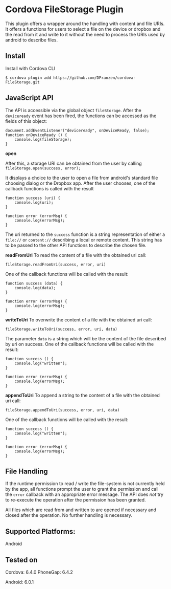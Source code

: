 Cordova FileStorage Plugin
==========================

This plugin offers a wrapper around the handling with content and file URIs. It offers a functions for users to select a file on the device or dropbox and the read from it and write to it without the need to process the URIs used by android to describe files. 

Install
-------

Install with Cordova CLI

```$ cordova plugin add https://github.com/DFranzen/cordova-FileStorage.git```

JavaScript API
--------------

The API is accessible via the global object `fileStorage`. After the `deviceready` event has been fired, the functions can be accessed as the fields of this object:
```
document.addEventListener("deviceready", onDeviceReady, false);
function onDeviceReady () {
    console.log(fileStorage);
}
```

__open__

After this, a storage URI can be obtained from the user by calling
```fileStorage.open(success, error);```

It displays a choice to the user to open a file from android's standard file choosing dialog or the Dropbox app. After the user chooses, one of the callback functions is called with the result

```
function success (uri) {
    console.log(uri);
}

function error (errorMsg) {
    console.log(errorMsg);
}
```

The uri returned to the ```success``` function is a string representation of either a ```file://``` or ```content://``` describing a local or remote content. This string has to be passed to the other API functions to describe the chosen file.

__readFromUri__
To read the content of a file with the obtained uri call:
```
fileStorage.readFromUri(success, error, uri)
```
One of the callback functions will be called with the result:
```
function success (data) {
    console.log(data);
}

function error (errorMsg) {
    console.log(errorMsg);
}
```

__writeToUri__
To overwrite the content of a file with the obtained uri call:
```
fileStorage.writeToUri(success, error, uri, data)
```
The parameter `data` is a string which will be the content of the file described by uri on success. One of the callback functions will be called with the result:
```
function success () {
    console.log("written");
}

function error (errorMsg) {
    console.log(errorMsg);
}
```

__appendToUri__
To append a string to the content of a file with the obtained uri call:
```
fileStorage.appendToUri(success, error, uri, data)
```
One of the callback functions will be called with the result:
```
function success () {
    console.log("written");
}

function error (errorMsg) {
    console.log(errorMsg);
}
```

File Handling
-------------

If the runtime permission to read / write the file-system is not currently held by the app, all functions prompt the user to grant the permission and call the `error` callback with an appropriate error message. The API does *not* try to re-execute the operation after the permission has been granted.

All files which are read from and written to are opened if necessary and closed after the operation. No further handling is necessary.


Supported Platforms:
--------------------

Android

Tested on
---------

Cordova: 6.4.0
PhoneGap: 6.4.2

Android: 6.0.1